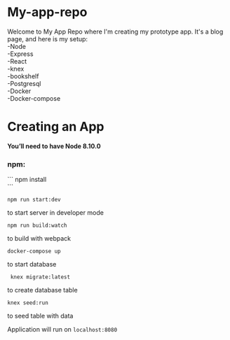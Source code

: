 # My-app-repo

Welcome to My App Repo where I'm creating my prototype app.
It's a blog page, and here is my setup:<br>
  -Node<br>
  -Express<br>
  -React<br>
  -knex<br>
  -bookshelf<br>
  -Postgresql<br>
  -Docker<br>
  -Docker-compose<br>
  
  
# Creating an App
<strong> You’ll need to have Node 8.10.0 </strong> <br>
  
  <h3>npm:</h3>
 ``` 
 npm install<br> 
 ```
 
 ```
 npm run start:dev
 ```
 to start server in developer mode<br>
 ```
 npm run build:watch
 ```
 
 to build with webpack<br>
 
 ```
 docker-compose up
 ```
 
 to start database<br>
 
``` 
 knex migrate:latest
```
to create database table<br>
 ```
 knex seed:run
 ```
 to seed table with data<br>

Application will run on `localhost:8080`
